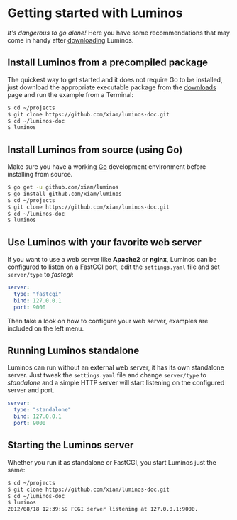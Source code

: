 # Getting started with Luminos

*It's dangerous to go alone!* Here you have some recommendations that may come in handy after [downloading](/download) Luminos.

## Install Luminos from a precompiled package

The quickest way to get started and it does not require Go to be installed, just download the appropriate executable package from the [downloads](/download) page and run the example from a Terminal:

```bash
$ cd ~/projects
$ git clone https://github.com/xiam/luminos-doc.git
$ cd ~/luminos-doc
$ luminos
```


## Install Luminos from source (using Go)

Make sure you have a working [Go](http://golang.org) development environment before installing from source.

```bash
$ go get -u github.com/xiam/luminos
$ go install github.com/xiam/luminos
$ cd ~/projects
$ git clone https://github.com/xiam/luminos-doc.git
$ cd ~/luminos-doc
$ luminos
```

## Use Luminos with your favorite web server

If you want to use a web server like **Apache2** or **nginx**, Luminos can be configured to listen on a FastCGI port, edit the
``settings.yaml`` file and set ``server/type`` to *fastcgi*:

```yaml
server:
  type: "fastcgi"
  bind: 127.0.0.1
  port: 9000
```

Then take a look on how to configure your web server, examples are included on the left menu.

## Running Luminos standalone

Luminos can run without an external web server, it has its own standalone server. Just tweak the ``settings.yaml`` file and
change ``server/type`` to *standalone* and a simple HTTP server will start listening on the configured server and port.

```yaml
server:
  type: "standalone"
  bind: 127.0.0.1
  port: 9000
 ```

## Starting the Luminos server

Whether you run it as standalone or FastCGI, you start Luminos just the same:

```bash
$ cd ~/projects
$ git clone https://github.com/xiam/luminos-doc.git
$ cd ~/luminos-doc
$ luminos
2012/08/18 12:39:59 FCGI server listening at 127.0.0.1:9000.
```


